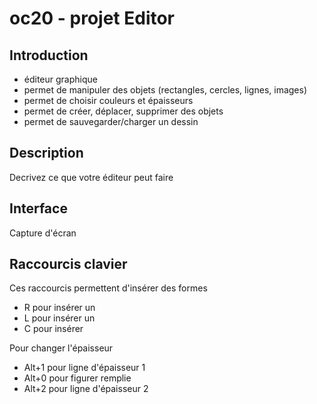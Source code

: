 # oc20 - projet Editor

## Introduction

- éditeur graphique
- permet de manipuler des objets (rectangles, cercles, lignes, images)
- permet de choisir couleurs et épaisseurs
- permet de créer, déplacer, supprimer des objets
- permet de sauvegarder/charger un dessin

## Description
Decrivez ce que votre éditeur peut faire

## Interface

Capture d'écran

## Raccourcis clavier

Ces raccourcis permettent d'insérer des formes 
- R pour insérer un
- L pour insérer un
- C pour insérer

Pour changer l'épaisseur
- Alt+1 pour ligne d'épaisseur 1
- Alt+0 pour figurer remplie
- Alt+2 pour ligne d'épaisseur 2